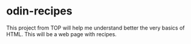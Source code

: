 # odin-recipes
This project from TOP will help me understand better the very basics of HTML. This will be a web page with recipes.